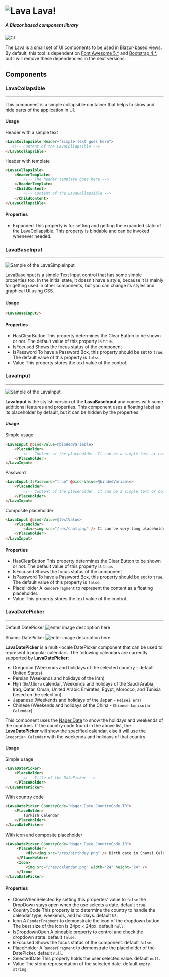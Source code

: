 # ![Lava](https://raw.githubusercontent.com/AminEsmaeily/lava/add-readme/Lava.PlayGround/wwwroot/res/favicon.png) Lava!
##### A Blazor based component library
![CI](https://github.com/AminEsmaeily/lava/workflows/CI/badge.svg?branch=master)

The Lava is a small set of UI components to be used in Blazor-based views. By default, this tool is dependent on [Font Awesome 5.*](https://fontawesome.com/) and [Bootstrap 4.*](https://getbootstrap.com/), but I will remove these dependencies in the next versions.

## Components

### LavaCollapsible
---
This component is a simple collapsible container that helps to show and hide parts of the application in UI.
#### Usage
Header with a simple text
``` HTML
<LavaCollapsible Header="Simple text goes here">
   <!-- Content of the LavaCollapsible -->         
</LavaCollapsible>
```
Header with template
``` HTML
<LavaCollapsible>
    <HeaderTemplate>
        <!-- The header template goes here -->
    </HeaderTemplate>
    <ChildContent>
        <!-- Content of the LavaCollapsible -->
    </ChildContent>
</LavaCollapsible>
```
#### Properties

 - Expanded
This property is for setting and getting the expanded state of the LavaCollapsible. This property is bindable and can be invoked whenever needed.

### LavaBaseInput
---
![Sample of the LavaSimpleInput](https://raw.githubusercontent.com/AminEsmaeily/lava/add-readme/files/img1.png)

LavaBaseInput is a simple Text Input control that has some simple properties too. In the initial state, it doesn't have a style, because it is mainly for getting used in other components, but you can change its styles and graphical UI using CSS.
#### Usage
``` HTML
<LavaBaseInput/>
```
#### Properties

 - HasClearButton
This property determines the Clear Button to be shown or not. The default value of this property is `true`. 
- IsFocused
Shows the focus status of the component
 - IsPassword
To have a Password Box, this property should be set to `true`. The default value of this property is `false`.
 - Value
This property stores the text value of the control.

### LavaInput
---
![Sample of the LavaInput](https://raw.githubusercontent.com/AminEsmaeily/lava/add-readme/files/img2.png)

**LavaInput** is the stylish version of the **LavaBaseInput** and comes with some additional features and properties. This component uses a floating label as its placeholder by default, but it can be hidden by the properties.
#### Usage
Simple usage
``` HTML
<LavaInput @bind-Value=@bindedVariable>
    <PlaceHolder>
        <!-- Content of the placeholder. It can be a simple text or composite UI -->
    </PlaceHolder>
</LavaInput>
```
Password
``` html
<LavaInput IsPassword="true" @bind-Value=@bindedVariable>
    <PlaceHolder>
        <!-- Content of the placeholder. It can be a simple text or composite UI -->
    </PlaceHolder>
</LavaInput>
```
Composite placeholder
``` html
<LavaInput @bind-Value=@textValue>
    <PlaceHolder>
        <div><img src="/res/chat.png" /> It can be very long placeholder content with a <a href="https://github.com/AminEsmaeily/lava">hyperlink</a></div>
    </PlaceHolder>
</LavaInput>
```
#### Properties
 - HasClearButton
This property determines the Clear Button to be shown or not. The default value of this property is `true`.
 - IsFocused
Shows the focus status of the component
 - IsPassword
To have a Password Box, this property should be set to `true`. The default value of this property is `false`.
 - PlaceHolder
A `RenderFragment` to represent the content as a floating placeholder.
 - Value
This property stores the text value of the control.

### LavaDatePicker
---
Default DatePicker
![enter image description here](https://raw.githubusercontent.com/AminEsmaeily/lava/add-readme/files/img3.png)

Shamsi DatePicker
![enter image description here](https://raw.githubusercontent.com/AminEsmaeily/lava/add-readme/files/img4.png)

**LavaDatePicker** is a multi-locale DatePicker component that can be used to represent 5 popular calendars. The following calendars are currently supported by **LavaDatePicker**:

 - Gregorian (Weekends and holidays of the selected country - default United States)
 - Persian (Weekends and holidays of the Iran)
 - Hijri (`UmAlQura` calendar, Weekends and holidays of the Saudi Arabia, Iraq, Qatar, Oman, United Arabic Emirates, Egypt, Morocco, and Tunisia besed on the selection)
 - Japanese (Weekends and holidays of the Japan - `Heisei era`)
 - Chinese (Weekends and holidays of the China - `Chinese Lunisolar Calendar`)

This component uses the [Nager.Date](https://github.com/nager/Nager.Date) to show the holidays and weekends of the countries. If the country code found in the above list, the **LavaDatePicker** will show the specified calendar, else it will use the `Gregorian Calendar` with the weekends and holidays of that country.
#### Usage
Simple usage
``` html
<LavaDatePicker>
    <PlaceHolder>
        <!-- Title of the DatePicker -->
    </PlaceHolder>
</LavaDatePicker>
```
With country code
``` html
<LavaDatePicker CountryCode="Nager.Date.CountryCode.TR">
    <PlaceHolder>
        Turkish Calendar
    </PlaceHolder>
</LavaDatePicker>
```
With icon and composite placeholder
``` html
<LavaDatePicker CountryCode="Nager.Date.CountryCode.IR">
	 <PlaceHolder>
	     <div><img src="/res/birthday.png" /> Birth date in Shamsi Calendar</div>
	 </PlaceHolder>
	 <Icon>
	     <img src="/res/calendar.png" width="24" height="24" />
	 </Icon>
</LavaDatePicker>
```
#### Properties

 - CloseWhenSelected
By setting this propertes' value to `false` the DropDown stays open when the use selects a date. default `true`.
 - CountryCode
This property is to determine the country to handle the calendar type, weekends, and holidays. default `US`.
 - Icon
A `RenderFragment` to demonstrate the icon of the dropdown button. The best size of the icon is 24px × 24px. default `null`.
 - IsDropdownOpen
A bindable property to control and check the dropdown state. default `false`.
 - IsFocused
Shows the focus status of the component. default `false`.
 - PlaceHolder
A `RenderFragment` to demonstrate the placeholder of the DatePicker. default `null`.
 - SelectedDate
This property holds the user selected value. default `null`.
 - Value
The string representation of the selected date. default `empty string`.
